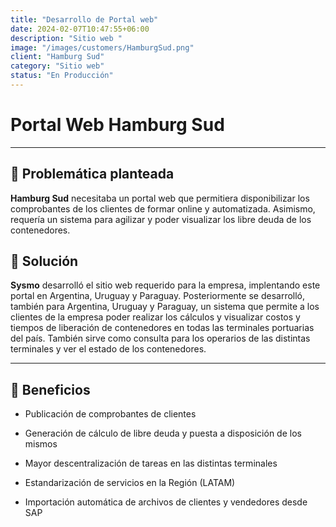 ```yaml
---
title: "Desarrollo de Portal web"
date: 2024-02-07T10:47:55+06:00
description: "Sitio web "
image: "/images/customers/HamburgSud.png"
client: "Hamburg Sud"
category: "Sitio web"
status: "En Producción"
---
```

# Portal Web Hamburg Sud

---

## 🎯 Problemática planteada

**Hamburg Sud** necesitaba un portal web que permitiera disponibilizar los comprobantes de los clientes de formar online y automatizada. Asimismo, requería un sistema para agilizar y poder visualizar los libre deuda de los contenedores.

## 🎯 Solución

**Sysmo** desarrolló el sitio web requerido para la empresa, implentando este portal en Argentina, Uruguay y Paraguay.
Posteriormente se desarrolló, también para Argentina, Uruguay y Paraguay, un sistema que permite a los clientes de la empresa poder realizar los cálculos y visualizar costos y tiempos de liberación de contenedores en todas las terminales portuarias del país. También sirve como consulta para los operarios de las distintas terminales y ver el estado de los contenedores. 

---

## 🧩 Beneficios

- Publicación de comprobantes de clientes

- Generación de cálculo de libre deuda y puesta a disposición de los mismos

- Mayor descentralización de tareas en las distintas terminales

- Estandarización de servicios en la Región (LATAM)

- Importación automática de archivos de clientes y vendedores desde SAP

